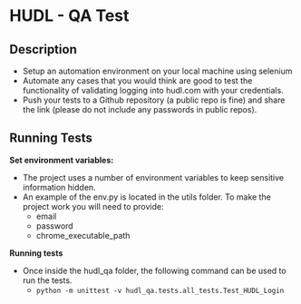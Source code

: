 # HUDL - QA Test

## Description

- Setup an automation environment on your local machine using selenium
- Automate any cases that you would think are good to test the functionality of validating logging into hudl.com with your credentials.
- Push your tests to a Github repository (a public repo is fine) and share the link (please do not include any passwords in public repos).

## Running Tests

**Set environment variables:**

- The project uses a number of environment variables to keep sensitive information hidden.
- An example of the env.py is located in the utils folder. To make the project work you will need to provide:
  - email
  - password
  - chrome_executable_path

**Running tests**

- Once inside the hudl_qa folder, the following command can be used to run the tests.
  - `python -m unittest -v hudl_qa.tests.all_tests.Test_HUDL_Login`
